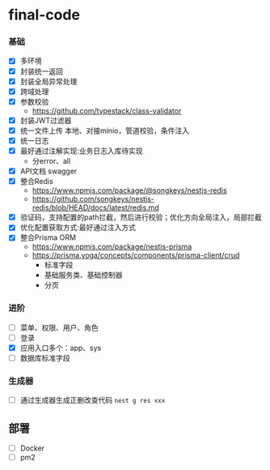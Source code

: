 # final-code

### 基础

- [x] 多环境
- [x] 封装统一返回
- [x] 封装全局异常处理
- [x] 跨域处理
- [x] 参数校验
  - https://github.com/typestack/class-validator
- [x] 封装JWT过滤器
- [x] 统一文件上传 本地、对接minio，管道校验，条件注入
- [x] 统一日志
- [x] 最好通过注解实现:业务日志入库待实现
  - 分error、all
- [x] API文档 swagger
- [x] 整合Redis 
  - https://www.npmjs.com/package/@songkeys/nestjs-redis 
  - https://github.com/songkeys/nestjs-redis/blob/HEAD/docs/latest/redis.md
- [x] 验证码，支持配置的path拦截，然后进行校验；优化方向全局注入，局部拦截
- [x] 优化配置获取方式:最好通过注入方式
- [x] 整合Prisma ORM 
  - https://www.npmjs.com/package/nestjs-prisma
  - https://prisma.yoga/concepts/components/prisma-client/crud
    - 标准字段
    - 基础服务类、基础控制器
    - 分页


### 进阶

- [ ] 菜单、权限、用户、角色
- [ ] 登录
- [X] 应用入口多个：app、sys
- [ ] 数据库标准字段

### 生成器
- [ ] 通过生成器生成正删改查代码 `nest g res xxx`


## 部署
- [ ] Docker
- [ ] pm2
